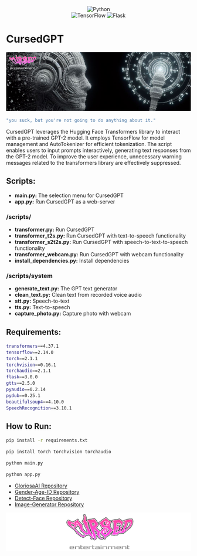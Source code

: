 <div align="center">
  <img alt="Python" src="https://img.shields.io/badge/python%20-%23323330.svg?&style=for-the-badge&logo=python&logoColor=white"/>
</div>

<div align="center">
    <img alt="TensorFlow" src="https://img.shields.io/badge/tensorflow%20-%23323330.svg?&style=for-the-badge&logo=tensorflow&logoColor=white"/>
    <img alt="Flask" src="https://img.shields.io/badge/flask%20-%23323330.svg?&style=for-the-badge&logo=flask&logoColor=white"/>
</div>

# CursedGPT

<div align="center">
<a target="_blank">
    <img src="https://github.com/CursedPrograms/Cursed-GPT/raw/main/demo_images/cover.png"
        alt="CursedGPT">
</a>
</div>

```bash
"you suck, but you're not going to do anything about it."
```
CursedGPT leverages the Hugging Face Transformers library to interact with a pre-trained GPT-2 model. It employs TensorFlow for model management and AutoTokenizer for efficient tokenization. The script enables users to input prompts interactively, generating text responses from the GPT-2 model. To improve the user experience, unnecessary warning messages related to the transformers library are effectively suppressed.

## Scripts:

- **main.py:** The selection menu for CursedGPT
- **app.py:** Run CursedGPT as a web-server

### /scripts/

- **transformer.py:** Run CursedGPT
- **transformer_t2s.py:** Run CursedGPT with text-to-speech functionality
- **transformer_s2t2s.py:** Run CursedGPT with speech-to-text-to-speech functionality
- **transformer_webcam.py:** Run CursedGPT with webcam functionality
- **install_dependencies.py:** Install dependencies

### /scripts/system

- **generate_text.py:** The GPT text generator
- **clean_text.py:** Clean text from recorded voice audio
- **stt.py:** Speech-to-text
- **tts.py:** Text-to-speech
- **capture_photo.py:** Capture photo with webcam

## Requirements:

```bash
transformers==4.37.1
tensorflow==2.14.0
torch==2.1.1
torchvision==0.16.1
torchaudio==2.1.1
flask==3.0.0
gtts==2.5.0
pyaudio==0.2.14 
pydub==0.25.1
beautifulsoup4==4.10.0
SpeechRecognition==3.10.1
```
## How to Run:
```bash
pip install -r requirements.txt
```
```bash
pip install torch torchvision torchaudio
```
```bash
python main.py
```
```bash
python app.py
```
- [GloriosaAI Repository](https://github.com/CursedPrograms/GloriosaAI)
- [Gender-Age-ID Repository](https://github.com/CursedPrograms/Gender-Age-ID)
- [Detect-Face Repository](https://github.com/CursedPrograms/Detect-Face)
- [Image-Generator Repository](https://github.com/CursedPrograms/Image-Generator)

<a href="https://cursed-entertainment.itch.io/" target="_blank">
    <img src="https://github.com/CursedPrograms/cursedentertainment/raw/main/images/logos/logo-wide-grey.png"
        alt="CursedEntertainment Logo">
</a>
